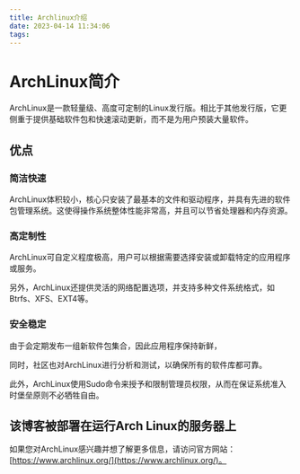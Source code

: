 ```yaml
---
title: Archlinux介绍
date: 2023-04-14 11:34:06
tags:
---
```

# ArchLinux简介

ArchLinux是一款轻量级、高度可定制的Linux发行版。相比于其他发行版，它更侧重于提供基础软件包和快速滚动更新，而不是为用户预装大量软件。

## 优点

### 简洁快速

ArchLinux体积较小，核心只安装了最基本的文件和驱动程序，并具有先进的软件包管理系统。这使得操作系统整体性能非常高，并且可以节省处理器和内存资源。

### 高定制性

ArchLinux可自定义程度极高，用户可以根据需要选择安装或卸载特定的应用程序或服务。

另外，ArchLinux还提供灵活的网络配置选项，并支持多种文件系统格式，如Btrfs、XFS、EXT4等。

### 安全稳定

由于会定期发布一组新软件包集合，因此应用程序保持新鲜，

同时，社区也对ArchLinux进行分析和测试，以确保所有的软件库都可靠。

此外，ArchLinux使用Sudo命令来授予和限制管理员权限，从而在保证系统准入时堡垒原则不必牺牲自由。

## 该博客被部署在运行Arch Linux的服务器上
如果您对ArchLinux感兴趣并想了解更多信息，请访问官方网站：[https://www.archlinux.org/](https://www.archlinux.org/)。

